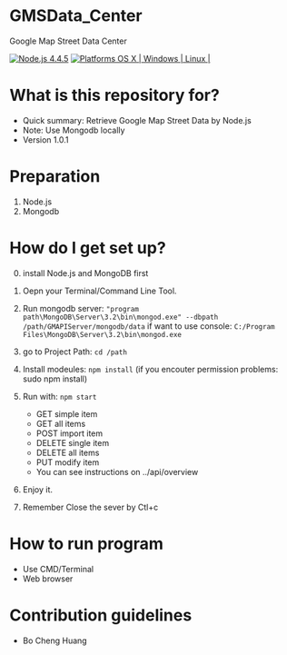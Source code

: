 # GMSData_Center
Google Map Street Data Center

[![Node.js 4.4.5](https://img.shields.io/badge/Node.js-4.4.5-orange.svg)](https://nodejs.org/en/)
[![Platforms OS X | Windows | Linux |](https://img.shields.io/badge/Platforms-OS%20X%20%7C%20Windows%20%7C%20Linux%20-lightgray.svg)](https://nodejs.org/en/)

# What is this repository for? ###

* Quick summary: Retrieve Google Map Street Data by Node.js
* Note: Use Mongodb locally
* Version 1.0.1

# Preparation ###

1. Node.js
2. Mongodb

# How do I get set up? ###

0. install Node.js and MongoDB first

1. Oepn your Terminal/Command Line Tool.

2. Run mongodb server: `"program path\MongoDB\Server\3.2\bin\mongod.exe" --dbpath /path/GMAPIServer/mongodb/data`
   if want to use console: `C:/Program Files\MongoDB\Server\3.2\bin\mongod.exe`

3. go to Project Path: 
    `cd /path`

5. Install modeules: 
    `npm install` (if you encouter permission problems: sudo npm install)

6. Run with: `npm start`

	* GET simple item
	* GET all items
	* POST import item
	* DELETE single item
	* DELETE all items
	* PUT modify item
	* You can see instructions on ../api/overview 

7. Enjoy it.

8. Remember Close the sever by Ctl+c

# How to run program ###
* Use CMD/Terminal
* Web browser

# Contribution guidelines ###
* Bo Cheng Huang
